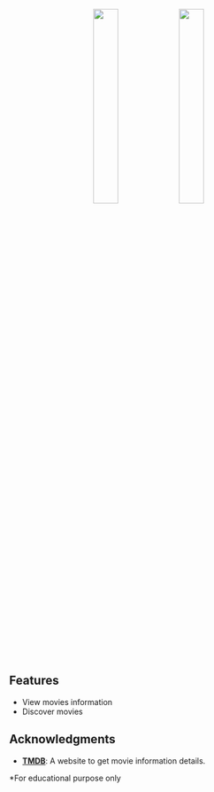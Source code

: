 
<p align="center">
  <img src="./screenshots/screenshot1.jpg" width="30%" />
  <img src="./screenshots/screenshot2.jpg" width="30%" />
</p>

## Features
- View movies information
- Discover movies



## Acknowledgments
- [**TMDB**](https://themoviedb.org): A website to get movie information details.




\*For educational purpose only